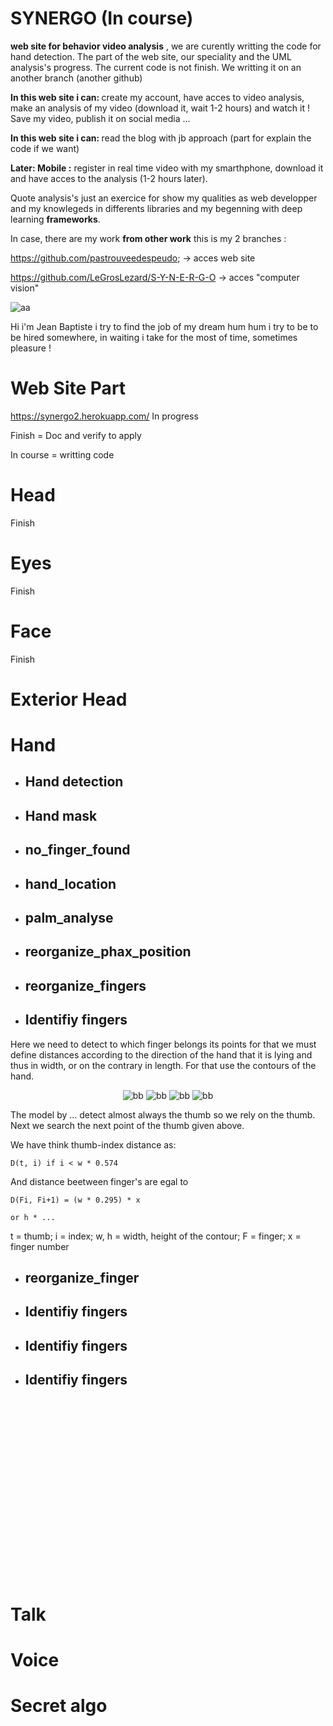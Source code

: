 # SYNERGO (In course)

<strong>web site for behavior video analysis</strong> , we are curently writting the code for hand detection. The part of the web site, our speciality and the UML analysis's progress. The current code is not finish. We writting it on an another branch (another github)

<strong>In this web site i can: </strong> create my account, have acces to video analysis, make an analysis of my video (download it, wait 1-2 hours) and watch it ! Save my video, publish it on social media ...

<strong>In this web site i can: </strong> read the blog with jb approach (part for explain the code if we want)

<strong>Later: Mobile :</strong> register in real time video with my smarthphone, download it and have acces to the analysis (1-2 hours later).


Quote analysis's just an exercice for show my qualities as web developper and my knowlegeds in differents libraries and my begenning with deep learning <strong>frameworks</strong>.


In case, there are my work <strong>from other work</strong> this is my 2 branches :

https://github.com/pastrouveedespeudo;  -> acces web site

https://github.com/LeGrosLezard/S-Y-N-E-R-G-O -> acces "computer vision"


![aa](https://user-images.githubusercontent.com/54853371/71028191-20fd8b00-210d-11ea-90fd-2ef5c299e2af.png)

Hi i'm Jean Baptiste i try to find the job of my dream hum hum i try to be to be hired somewhere, in waiting i take for the most of time, sometimes pleasure !



<h1>Web Site Part</h1>

https://synergo2.herokuapp.com/ In progress


Finish = Doc and verify to apply

In course = writting code

<h1>Head</h1>

  Finish

<h1>Eyes</h1>
  
  Finish

<h1>Face</h1>

  Finish

<h1>Exterior Head</h1>


<h1>Hand</h1>


  - <h2>Hand detection</h2>
  
  - <h2>Hand mask</h2>
  
  - <h2>no_finger_found</h2>
  
  - <h2>hand_location</h2>
  
  - <h2>palm_analyse</h2>
  
  - <h2>reorganize_phax_position</h2>
  
  - <h2>reorganize_fingers</h2>

  - <h2>Identifiy fingers</h2>

  <p> Here we need to detect to which finger belongs its points for that we must define distances according to the direction of the hand that it is lying and thus in width, or on the contrary in length. For that use <stron>the contours</strong> of the hand.

<center>

![bb](https://user-images.githubusercontent.com/54853371/72475132-9337bd00-37ea-11ea-8c55-7e78e420502a.png)
![bb](https://user-images.githubusercontent.com/54853371/72475207-c37f5b80-37ea-11ea-964e-57548bee9ca1.png)
![bb](https://user-images.githubusercontent.com/54853371/72475315-f1fd3680-37ea-11ea-9c51-4f751bfbd02f.png)
![bb](https://user-images.githubusercontent.com/54853371/72475394-178a4000-37eb-11ea-8504-d2a79fe81990.png)

</center>

The model by ... detect almost always the thumb so we rely on the thumb. Next we search the next point of the thumb given above.

We have think thumb-index distance as:

    D(t, i) if i < w * 0.574 

And distance beetween finger's are egal to

    D(Fi, Fi+1) = (w * 0.295) * x 

    or h * ...

t = thumb; i = index; w, h = width, height of the contour; F = finger; x = finger number



</p>


  - <h2>reorganize_finger</h2>
  
  - <h2>Identifiy fingers</h2>
  
  - <h2>Identifiy fingers</h2>
  
  - <h2>Identifiy fingers</h2>








<br><br><br><br><br><br><br><br><br><br><br><br><br><br><br><br><br>

<h1>Talk</h1>

<h1>Voice</h1>

<h1>Secret algo</h1>
